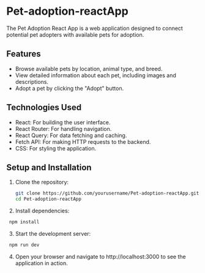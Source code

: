 # Pet-adoption-reactApp

The Pet Adoption React App is a web application designed to connect potential pet adopters with available pets for adoption.

## Features

- Browse available pets by location, animal type, and breed.
- View detailed information about each pet, including images and descriptions.
- Adopt a pet by clicking the "Adopt" button.

## Technologies Used

- React: For building the user interface.
- React Router: For handling navigation.
- React Query: For data fetching and caching.
- Fetch API: For making HTTP requests to the backend.
- CSS: For styling the application.

## Setup and Installation

1. Clone the repository:

   ```sh
   git clone https://github.com/yourusername/Pet-adoption-reactApp.git
   cd Pet-adoption-reactApp

   ```

2. Install dependencies:

```sh
 npm install
```

3. Start the development server:

```sh
 npm run dev
```


4. Open your browser and navigate to http://localhost:3000 to see the application in action.
